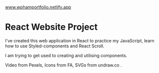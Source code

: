 www.wphamportfolio.netlify.app


# React Website Project

I've created this web application in React to practice my JavaScript, learn how to use Styled-components and React Scroll.

I am trying to get used to creating and utilising components.

Video from Pexels, Icons from FA, SVGs from undraw.co .
